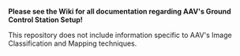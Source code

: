 **Please see the Wiki for all documentation regarding AAV's Ground Control Station Setup!**

This repository does not include information specific to AAV's Image Classification and Mapping techniques.
